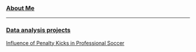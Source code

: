### **[About Me](about)**

***

### [Data analysis projects](https://djmwa.github.io/)
[Influence of Penalty Kicks in Professional Soccer](https://djmwa.github.io/penaltykicks/)
